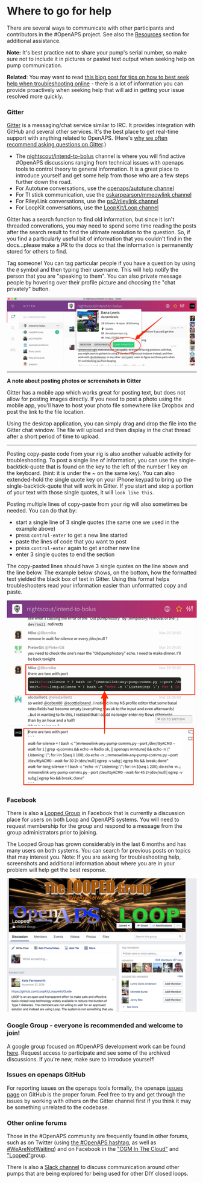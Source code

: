 # Where to go for help

There are several ways to communicate with other participants and contributors in the #OpenAPS project. See also the [Resources](../Resources/index.rst) section for additional assistance.

**Note:** It's best practice not to share your pump's serial number, so make sure not to include it in pictures or pasted text output when seeking help on pump communication.

**Related**: You may want to read [this blog post for tips on how to best seek help when troubleshooting online](https://diyps.org/2017/03/19/tips-for-troubleshooting-diy-diabetes-devices-openaps-or-otherwise/) - there is a lot of information you can provide proactively when seeking help that will aid in getting your issue resolved more quickly.

### Gitter
[Gitter](https://gitter.im/) is a messaging/chat service similar to IRC. It provides integration with GitHub and several other services. It's the best place to get real-time support with anything related to OpenAPS. (Here's [why we often recommend asking questions on Gitter](https://diyps.org/2016/08/17/why-you-should-post-questions-in-gitter/).)

* The [nightscout/intend-to-bolus]( https://gitter.im/nightscout/intend-to-bolus) channel is where you will find active #OpenAPS discussions ranging from technical issues with openaps tools to control theory to general information. It is a great place to introduce yourself and get some help from those who are a few steps further down the road.
* For Autotune conversations, use the [openaps/autotune channel](https://gitter.im/openaps/autotune)
* For TI stick communication, use the [oskarpearson/mmeowlink channel](https://gitter.im/oskarpearson/mmeowlink)
* For RileyLink conversations, use the [ps2/rileylink channel](https://gitter.im/ps2/rileylink)
* For LoopKit conversations, use the [LoopKit/Loop channel](https://gitter.im/LoopKit/Loop)

Gitter has a search function to find old information, but since it isn't threaded converations, you may need to spend some time reading the posts after the search result to find the ultimate resolution to the question.  So, if you find a particularly useful bit of information that you couldn't find in the docs...please make a PR to the docs so that the information is permanently stored for others to find.

Tag someone! You can tag particular people if you have a question by using the `@` symbol and then typing their username.  This will help notify the person that you are "speaking to them".  You can also private message people by hovering over their profile picture and choosing the "chat privately" button.

![Gitter PM sample](../Images/gitter_pm.jpg)
************
**A note about posting photos or screenshots in Gitter**

Gitter has a mobile app which works great for posting text, but does not allow for posting images directly.  If you need to post a photo using the mobile app, you'll have to host your photo file somewhere like Dropbox and post the link to the file location.

Using the desktop application, you can simply drag and drop the file into the Gitter chat window.  The file will upload and then display in the chat thread after a short period of time to upload.
*************

Posting copy-paste code from your rig is also another valuable activity for troubleshooting.  To post a single line of information, you can use the single-backtick-quote that is found on the key to the left of the number 1 key on the keyboard.  (hint: it is under the ~ on the same key).  You can also extended-hold the single quote key on your iPhone keypad to bring up the single-backtick-quote that will work in Gitter.  If you start and stop a portion of your text with those single quotes, it will `look like this`.

Posting multiple lines of copy-paste from your rig will also sometimes be needed.  You can do that by:

* start a single line of 3 single quotes (the same one we used in the example above)
* press `control-enter` to get a new line started
* paste the lines of code that you want to post
* press `control-enter` again to get another new line
* enter 3 single quotes to end the section

The copy-pasted lines should have 3 single quotes on the line above and the line below.  The example below shows, on the bottom, how the formatted text yielded the black box of text in Gitter.  Using this format helps troubleshooters read your information easier than unformatted copy and paste.

![Gitter tickmarks](../Images/gitter_marks.jpg)

### Facebook

There is also a [Looped Group](https://www.facebook.com/groups/TheLoopedGroup/?fref=nf) in Facebook that is currently a discussion place for users on both Loop and OpenAPS systems.  You will need to request membership for the group and respond to a message from the group administrators prior to joining.

The Looped Group has grown considerably in the last 6 months and has many users on both systems.  You can search for previous posts on topics that may interest you.  Note:  If you are asking for troubleshooting help, screenshots and additional information about where you are in your problem will help get the best response.

![FB group header](../Images/looped.jpg)

### Google Group - everyone is recommended and welcome to join!
A google group focused on #OpenAPS development work can be found [here](https://groups.google.com/d/forum/openaps-dev). Request access to participate and see some of the archived discussions. If you're new, make sure to introduce yourself!

### Issues on openaps GitHub
For reporting issues on the openaps tools formally, the openaps [issues page](https://github.com/openaps/openaps/issues) on GitHub is the proper forum. Feel free to try and get through the issues by working with others on the Gitter channel first if you think it may be something unrelated to the codebase.

### Other online forums
Those in the #OpenAPS community are frequently found in other forums, such as on Twitter (using [the #OpenAPS hashtag](https://twitter.com/search?f=tweets&vertical=default&q=%23OpenAPS&src=typd), as well as [#WeAreNotWaiting](https://twitter.com/search?f=tweets&vertical=default&q=%23WeAreNotWaiting&src=typd)) and on Facebook in the ["CGM In The Cloud"](https://www.facebook.com/groups/cgminthecloud/) and ["Looped"](https://www.facebook.com/groups/TheLoopedGroup/)group.

There is also a [Slack channel](https://omniapsslack.azurewebsites.net/) to discuss communication around other pumps that are being explored for being used for other DIY closed loops.
